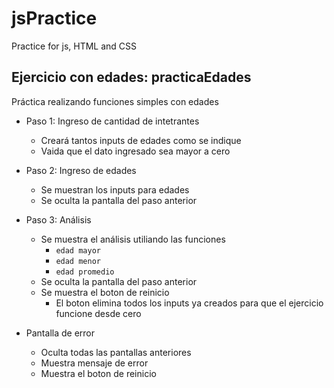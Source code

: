# jsPractice
Practice for js, HTML and CSS

## Ejercicio con edades: practicaEdades
Práctica realizando funciones simples con edades

- Paso 1: Ingreso de cantidad de intetrantes
  - Creará tantos inputs de edades como se indique
  - Vaida que el dato ingresado sea mayor a cero

- Paso 2: Ingreso de edades
  - Se muestran los inputs para edades
  - Se oculta la pantalla del paso anterior

- Paso 3: Análisis
  - Se muestra el análisis utiliando las funciones
    - `edad mayor`
    - `edad menor`
    - `edad promedio`
  - Se oculta la pantalla del paso anterior
  - Se muestra el boton de reinicio
    - El boton elimina todos los inputs ya creados para que el ejercicio funcione desde cero

- Pantalla de error
  - Oculta todas las pantallas anteriores
  - Muestra mensaje de error
  - Muestra el boton de reinicio